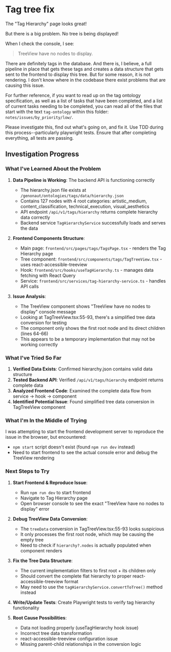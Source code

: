 # Tag tree fix
The "Tag Hierarchy" page looks great!

But there is a big problem. No tree is being displayed!

When I check the console, I see:
> TreeView have no nodes to display.

There are definitely tags in the database. And there is, I believe, a full pipeline in place that gets these tags and 
creates a data structure that gets sent to the frontend to display this tree. But for some reason, it is not rendering. 
I don't know where in the codebase there exist problems that are causing this issue.

For further reference, if you want to read up on the tag ontology specification, as well as a list of tasks that have 
been completed, and a list of current tasks needing to be completed, you can read all of the files that start with the 
text `tag-ontology` within this folder: `notes/issues/by_priority/low/`.

Please investigate this, find out what's going on, and fix it. Use TDD during this process--particularly playwright
tests. Ensure that after completing everything, all tests are passing.

## Investigation Progress

### What I've Learned About the Problem

1. **Data Pipeline is Working**: The backend API is functioning correctly
   - The hierarchy.json file exists at `/genonaut/ontologies/tags/data/hierarchy.json`
   - Contains 127 nodes with 4 root categories: artistic_medium, content_classification, technical_execution, visual_aesthetics
   - API endpoint `/api/v1/tags/hierarchy` returns complete hierarchy data correctly
   - Backend service `TagHierarchyService` successfully loads and serves the data

2. **Frontend Components Structure**:
   - Main page: `frontend/src/pages/tags/TagsPage.tsx` - renders the Tag Hierarchy page
   - Tree component: `frontend/src/components/tags/TagTreeView.tsx` - uses react-accessible-treeview
   - Hook: `frontend/src/hooks/useTagHierarchy.ts` - manages data fetching with React Query
   - Service: `frontend/src/services/tag-hierarchy-service.ts` - handles API calls

3. **Issue Analysis**:
   - The TreeView component shows "TreeView have no nodes to display" console message
   - Looking at TagTreeView.tsx:55-93, there's a simplified tree data conversion for testing
   - The component only shows the first root node and its direct children (lines 64-66)
   - This appears to be a temporary implementation that may not be working correctly

### What I've Tried So Far

1. **Verified Data Exists**: Confirmed hierarchy.json contains valid data structure
2. **Tested Backend API**: Verified `/api/v1/tags/hierarchy` endpoint returns complete data
3. **Analyzed Frontend Code**: Examined the complete data flow from service → hook → component
4. **Identified Potential Issue**: Found simplified tree data conversion in TagTreeView component

### What I'm In the Middle of Trying

I was attempting to start the frontend development server to reproduce the issue in the browser, but encountered:
- `npm start` script doesn't exist (found `npm run dev` instead)
- Need to start frontend to see the actual console error and debug the TreeView rendering

### Next Steps to Try

1. **Start Frontend & Reproduce Issue**:
   - Run `npm run dev` to start frontend
   - Navigate to Tag Hierarchy page
   - Open browser console to see the exact "TreeView have no nodes to display" error

2. **Debug TreeView Data Conversion**:
   - The `treeData` conversion in TagTreeView.tsx:55-93 looks suspicious
   - It only processes the first root node, which may be causing the empty tree
   - Need to check if `hierarchy?.nodes` is actually populated when component renders

3. **Fix the Tree Data Structure**:
   - The current implementation filters to first root + its children only
   - Should convert the complete flat hierarchy to proper react-accessible-treeview format
   - May need to use the `tagHierarchyService.convertToTree()` method instead

4. **Write/Update Tests**: Create Playwright tests to verify tag hierarchy functionality

5. **Root Cause Possibilities**:
   - Data not loading properly (useTagHierarchy hook issue)
   - Incorrect tree data transformation
   - react-accessible-treeview configuration issue
   - Missing parent-child relationships in the conversion logic
